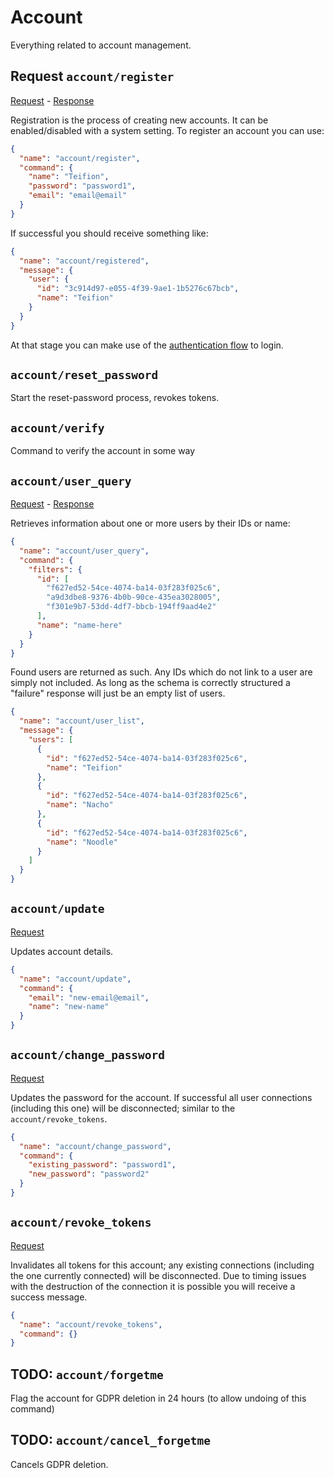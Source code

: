 # Account
Everything related to account management.

## Request `account/register`
[Request](/priv/static/schema/commands/account/register_command.json) - [Response](/priv/static/schema/messages/account/registered_message.json)

Registration is the process of creating new accounts. It can be enabled/disabled with a system setting. To register an account you can use:
```json
{
  "name": "account/register",
  "command": {
    "name": "Teifion",
    "password": "password1",
    "email": "email@email"
  }
}
```

If successful you should receive something like:

```json
{
  "name": "account/registered",
  "message": {
    "user": {
      "id": "3c914d97-e055-4f39-9ae1-1b5276c67bcb",
      "name": "Teifion"
    }
  }
}
```

At that stage you can make use of the [authentication flow](authentication.md) to login.

## `account/reset_password`
Start the reset-password process, revokes tokens.

## `account/verify`
Command to verify the account in some way

## `account/user_query`
[Request](/priv/static/schema/commands/account/user_query_command.json) - [Response](/priv/static/schema/messages/account/user_list_message.json)

Retrieves information about one or more users by their IDs or name:
```json
{
  "name": "account/user_query",
  "command": {
    "filters": {
      "id": [
        "f627ed52-54ce-4074-ba14-03f283f025c6",
        "a9d3dbe8-9376-4b0b-90ce-435ea3028005",
        "f301e9b7-53dd-4df7-bbcb-194ff9aad4e2"
      ],
      "name": "name-here"
    }
  }
}
```

Found users are returned as such. Any IDs which do not link to a user are simply not included. As long as the schema is correctly structured a "failure" response will just be an empty list of users.

```json
{
  "name": "account/user_list",
  "message": {
    "users": [
      {
        "id": "f627ed52-54ce-4074-ba14-03f283f025c6",
        "name": "Teifion"
      },
      {
        "id": "f627ed52-54ce-4074-ba14-03f283f025c6",
        "name": "Nacho"
      },
      {
        "id": "f627ed52-54ce-4074-ba14-03f283f025c6",
        "name": "Noodle"
      }
    ]
  }
}
```

## `account/update`
[Request](/priv/static/schema/commands/account/update_command.json)

Updates account details.

```json
{
  "name": "account/update",
  "command": {
    "email": "new-email@email",
    "name": "new-name"
  }
}
```

## `account/change_password`
[Request](/priv/static/schema/commands/account/change_password_command.json)

Updates the password for the account. If successful all user connections (including this one) will be disconnected; similar to the `account/revoke_tokens`.

```json
{
  "name": "account/change_password",
  "command": {
    "existing_password": "password1",
    "new_password": "password2"
  }
}
```


## `account/revoke_tokens`
[Request](/priv/static/schema/commands/account/revoke_tokens_command.json)

Invalidates all tokens for this account; any existing connections (including the one currently connected) will be disconnected. Due to timing issues with the destruction of the connection it is possible you will receive a success message.

```json
{
  "name": "account/revoke_tokens",
  "command": {}
}
```

## TODO: `account/forgetme`
Flag the account for GDPR deletion in 24 hours (to allow undoing of this command)

## TODO: `account/cancel_forgetme`
Cancels GDPR deletion.

